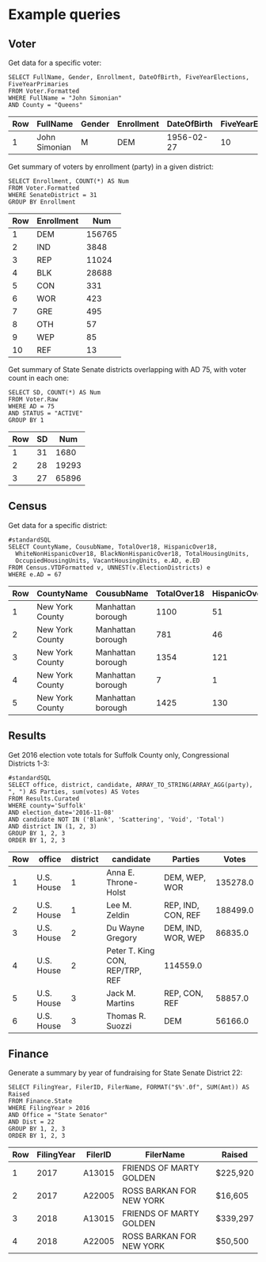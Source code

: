 # Example queries

## Voter

Get data for a specific voter:

```
SELECT FullName, Gender, Enrollment, DateOfBirth, FiveYearElections, FiveYearPrimaries
FROM Voter.Formatted
WHERE FullName = "John Simonian"
AND County = "Queens"
```

|Row|FullName|Gender|Enrollment|DateOfBirth|FiveYearElections|FiveYearPrimaries|
|---|--------|------|----------|-----------|-----------------|-----------------|
|1|John Simonian|M|DEM|1956-02-27|10|5|

Get summary of voters by enrollment (party) in a given district:

```
SELECT Enrollment, COUNT(*) AS Num
FROM Voter.Formatted
WHERE SenateDistrict = 31
GROUP BY Enrollment
```

|Row|Enrollment|Num|
|---|----------|---|
|1|DEM|156765|
|2|IND|3848|
|3|REP|11024|
|4|BLK|28688|
|5|CON|331|
|6|WOR|423|
|7|GRE|495|
|8|OTH|57|
|9|WEP|85|
|10|REF|13|

Get summary of State Senate districts overlapping with AD 75, with voter count in each one:

```
SELECT SD, COUNT(*) AS Num
FROM Voter.Raw
WHERE AD = 75
AND STATUS = "ACTIVE"
GROUP BY 1
```

|Row|SD|Num|
|---|--|---|
|1|31|1680|
|2|28|19293|
|3|27|65896|

## Census

Get data for a specific district:

```
#standardSQL
SELECT CountyName, CousubName, TotalOver18, HispanicOver18,
  WhiteNonHispanicOver18, BlackNonHispanicOver18, TotalHousingUnits,
  OccupiedHousingUnits, VacantHousingUnits, e.AD, e.ED
FROM Census.VTDFormatted v, UNNEST(v.ElectionDistricts) e
WHERE e.AD = 67
```

|Row|CountyName|CousubName|TotalOver18|HispanicOver18|WhiteNonHispanicOver18|BlackNonHispanicOver18|TotalHousingUnits|OccupiedHousingUnits|VacantHousingUnits|AD|ED|
|---|----------|----------|-----------|--------------|----------------------|----------------------|-----------------|--------------------|------------------|--|--|
|1|New York County|Manhattan borough|1100|51|930|14|791|716|75|67|48|
|2|New York County|Manhattan borough|781|46|666|15|554|511|43|67|103|
|3|New York County|Manhattan borough|1354|121|979|70|1154|994|160|67|12|
|4|New York County|Manhattan borough|7|1|0|6|0|0|0|67|118|
|5|New York County|Manhattan borough|1425|130|1020|59|1042|990|52|67|6|

## Results

Get 2016 election vote totals for Suffolk County only, Congressional Districts 1-3:

```
#standardSQL
SELECT office, district, candidate, ARRAY_TO_STRING(ARRAY_AGG(party), ", ") AS Parties, sum(votes) AS Votes
FROM Results.Curated
WHERE county='Suffolk'
AND election_date='2016-11-08'
AND candidate NOT IN ('Blank', 'Scattering', 'Void', 'Total')
AND district IN (1, 2, 3)
GROUP BY 1, 2, 3
ORDER BY 1, 2, 3
```

|Row|office|district|candidate|Parties|Votes|
|---|------|--------|---------|-------|-----|
|1|U.S. House|1|Anna E. Throne-Holst|DEM, WEP, WOR|135278.0|
|2|U.S. House|1|Lee M. Zeldin|REP, IND, CON, REF|188499.0|
|3|U.S. House|2|Du Wayne Gregory|DEM, IND, WOR, WEP|86835.0|
|4|U.S. House|2|Peter T. King	CON, REP/TRP, REF|114559.0|
|5|U.S. House|3|Jack M. Martins|REP, CON, REF|58857.0|
|6|U.S. House|3|Thomas R. Suozzi|DEM|56166.0|

## Finance

Generate a summary by year of fundraising for State Senate District 22:

```
SELECT FilingYear, FilerID, FilerName, FORMAT("$%'.0f", SUM(Amt)) AS Raised
FROM Finance.State
WHERE FilingYear > 2016
AND Office = "State Senator"
AND Dist = 22
GROUP BY 1, 2, 3
ORDER BY 1, 2, 3
```

|Row|FilingYear|FilerID|FilerName|Raised|
|---|----------|-------|---------|------|
|1|2017|A13015|FRIENDS OF MARTY GOLDEN|$225,920|
|2|2017|A22005|ROSS BARKAN FOR NEW YORK|$16,605|
|3|2018|A13015|FRIENDS OF MARTY GOLDEN|$339,297|
|4|2018|A22005|ROSS BARKAN FOR NEW YORK|$50,500|
